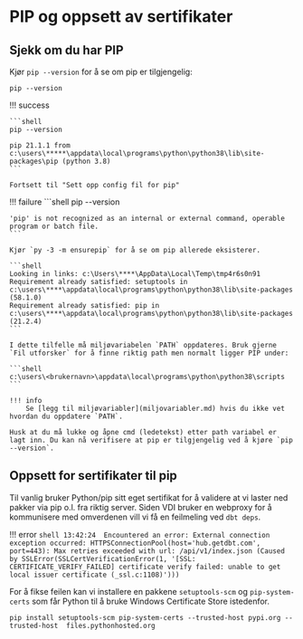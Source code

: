 # PIP og oppsett av sertifikater

## Sjekk om du har PIP

Kjør `pip --version` for å se om pip er tilgjengelig:

```shell
pip --version
```

!!! success

    ```shell
    pip --version

    pip 21.1.1 from c:\users\*****\appdata\local\programs\python\python38\lib\site-packages\pip (python 3.8)
    ```

    Fortsett til "Sett opp config fil for pip"

!!! failure
    ```shell
    pip --version

    'pip' is not recognized as an internal or external command, operable program or batch file.
    ```

    Kjør `py -3 -m ensurepip` for å se om pip allerede eksisterer.

    ```shell
    Looking in links: c:\Users\****\AppData\Local\Temp\tmp4r6s0n91
    Requirement already satisfied: setuptools in c:\users\****\appdata\local\programs\python\python38\lib\site-packages (58.1.0)
    Requirement already satisfied: pip in c:\users\****\appdata\local\programs\python\python38\lib\site-packages (21.2.4)
    ```

    I dette tilfelle må miljøvariabelen `PATH` oppdateres. Bruk gjerne `Fil utforsker` for å finne riktig path men normalt ligger PIP under:

    ```shell
    c:\users\<brukernavn>\appdata\local\programs\python\python38\scripts
    ```

    !!! info
        Se [legg til miljøvariabler](miljovariabler.md) hvis du ikke vet hvordan du oppdatere `PATH`.

    Husk at du må lukke og åpne cmd (ledetekst) etter path variabel er lagt inn. Du kan nå verifisere at pip er tilgjengelig ved å kjøre `pip --version`.

## Oppsett for sertifikater til pip

Til vanlig bruker Python/pip sitt eget sertifikat for å validere at vi laster ned
pakker via pip o.l. fra riktig server. Siden VDI bruker en webproxy for å
kommunisere med omverdenen vill vi få en feilmeling ved `dbt deps`.

!!! error
    ```shell
    13:42:24  Encountered an error: External connection exception occurred:
    HTTPSConnectionPool(host='hub.getdbt.com', port=443): Max retries exceeded
    with url: /api/v1/index.json (Caused by SSLError(SSLCertVerificationError(1,
    '[SSL: CERTIFICATE_VERIFY_FAILED] certificate verify failed: unable to get
    local issuer certificate (_ssl.c:1108)')))
    ```

For å fikse feilen kan vi installere en pakkene `setuptools-scm` og `pip-system-certs` som får
Python til å bruke Windows Certificate Store istedenfor.

```shell
pip install setuptools-scm pip-system-certs --trusted-host pypi.org --trusted-host  files.pythonhosted.org
```
